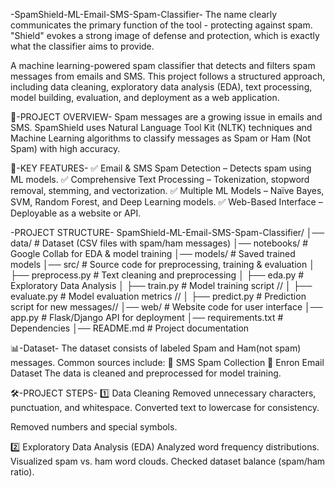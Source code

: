 -SpamShield-ML-Email-SMS-Spam-Classifier-
The name clearly communicates the primary function of the tool - protecting against spam. "Shield" evokes a strong image of defense and protection, which is exactly what the classifier aims to provide.

A machine learning-powered spam classifier that detects and filters spam messages from emails and SMS. This project follows a structured approach, including data cleaning, exploratory data analysis (EDA), text processing, model building, evaluation, and deployment as a web application.

📂-PROJECT OVERVIEW-
Spam messages are a growing issue in emails and SMS. SpamShield uses Natural Language Tool Kit (NLTK) techniques and Machine Learning algorithms to classify messages as Spam or Ham (Not Spam) with high accuracy.

📌-KEY FEATURES-
✅ Email & SMS Spam Detection – Detects spam using ML models. ✅ Comprehensive Text Processing – Tokenization, stopword removal, stemming, and vectorization. ✅ Multiple ML Models – Naïve Bayes, SVM, Random Forest, and Deep Learning models. ✅ Web-Based Interface – Deployable as a website or API.

-PROJECT STRUCTURE-
SpamShield-ML-Email-SMS-Spam-Classifier/ │── data/ # Dataset (CSV files with spam/ham messages) │── notebooks/ # Google Collab for EDA & model training │── models/ # Saved trained models
│── src/ # Source code for preprocessing, training & evaluation
│ ├── preprocess.py # Text cleaning and preprocessing
│ ├── eda.py # Exploratory Data Analysis
│ ├── train.py # Model training script // │ ├── evaluate.py # Model evaluation metrics // │ ├── predict.py # Prediction script for new messages//
│── web/ # Website code for user interface
│── app.py # Flask/Django API for deployment
│── requirements.txt # Dependencies
│── README.md # Project documentation

📊-Dataset-
The dataset consists of labeled Spam and Ham(not spam) messages. Common sources include: 📌 SMS Spam Collection 📌 Enron Email Dataset The data is cleaned and preprocessed for model training.

🛠-PROJECT STEPS-
1️⃣ Data Cleaning Removed unnecessary characters, punctuation, and whitespace. Converted text to lowercase for consistency.

Removed numbers and special symbols.

2️⃣ Exploratory Data Analysis (EDA) Analyzed word frequency distributions. Visualized spam vs. ham word clouds. Checked dataset balance (spam/ham ratio).
